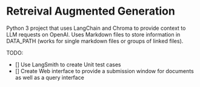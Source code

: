 # Retreival Augmented Generation

Python 3 project that uses LangChain and Chroma to provide context to LLM requests on OpenAI.
Uses Markdown files to store information in DATA_PATH (works for single markdown files or groups of linked files).

TODO:
- [] Use LangSmith to create Unit test cases
- [] Create Web interface to provide a submission window for documents as well as a query interface
